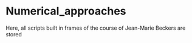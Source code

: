 # Numerical_approaches
Here, all scripts built in frames of the course of Jean-Marie Beckers are stored
